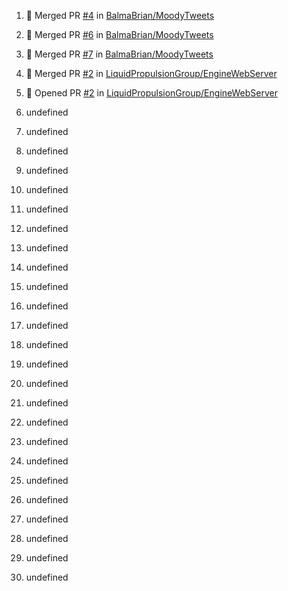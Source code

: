 1. 🎉 Merged PR [#4](https://github.com//BalmaBrian/MoodyTweets/pull/4) in [BalmaBrian/MoodyTweets](https://github.com//BalmaBrian/MoodyTweets)

2. 🎉 Merged PR [#6](https://github.com//BalmaBrian/MoodyTweets/pull/6) in [BalmaBrian/MoodyTweets](https://github.com//BalmaBrian/MoodyTweets)

3. 🎉 Merged PR [#7](https://github.com//BalmaBrian/MoodyTweets/pull/7) in [BalmaBrian/MoodyTweets](https://github.com//BalmaBrian/MoodyTweets)

4. 🎉 Merged PR [#2](https://github.com//LiquidPropulsionGroup/EngineWebServer/pull/2) in [LiquidPropulsionGroup/EngineWebServer](https://github.com//LiquidPropulsionGroup/EngineWebServer)
5. 💪 Opened PR [#2](https://github.com//LiquidPropulsionGroup/EngineWebServer/pull/2) in [LiquidPropulsionGroup/EngineWebServer](https://github.com//LiquidPropulsionGroup/EngineWebServer)
6. undefined
7. undefined
8. undefined

9. undefined

10. undefined

11. undefined

12. undefined

13. undefined

14. undefined
15. undefined
16. undefined
17. undefined
18. undefined
19. undefined
20. undefined
21. undefined
22. undefined
23. undefined

24. undefined
25. undefined

26. undefined
27. undefined
28. undefined
29. undefined

30. undefined
